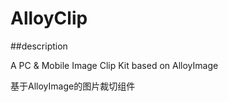 AlloyClip
=========
##description

A PC &amp; Mobile Image Clip Kit based on AlloyImage

基于AlloyImage的图片裁切组件
